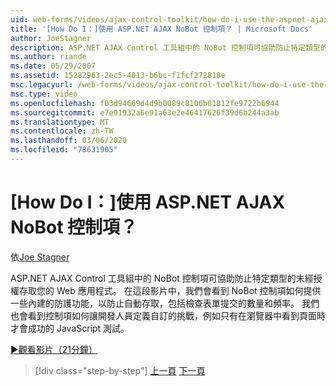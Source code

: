 ```yaml
---
uid: web-forms/videos/ajax-control-toolkit/how-do-i-use-the-aspnet-ajax-nobot-control
title: '[How Do I：]使用 ASP.NET AJAX NoBot 控制項？ | Microsoft Docs'
author: JoeStagner
description: ASP.NET AJAX Control 工具組中的 NoBot 控制項可協助防止特定類型的未經授權存取您的 Web 應用程式。 在這段影片中，我們會看到 。
ms.author: riande
ms.date: 05/29/2007
ms.assetid: 15282963-2ec5-4013-b6bc-f1fcf272818e
msc.legacyurl: /web-forms/videos/ajax-control-toolkit/how-do-i-use-the-aspnet-ajax-nobot-control
msc.type: video
ms.openlocfilehash: f03d94669d4d9b0089c8106b01812fe9722b6944
ms.sourcegitcommit: e7e91932a6e91a63e2e46417626f39d6b244a3ab
ms.translationtype: MT
ms.contentlocale: zh-TW
ms.lasthandoff: 03/06/2020
ms.locfileid: "78631905"
---
```

# <a name="how-do-i-use-the-aspnet-ajax-nobot-control"></a>[How Do I：]使用 ASP.NET AJAX NoBot 控制項？

依[Joe Stagner](https://github.com/JoeStagner)

ASP.NET AJAX Control 工具組中的 NoBot 控制項可協助防止特定類型的未經授權存取您的 Web 應用程式。 在這段影片中，我們會看到 NoBot 控制項如何提供一些內建的防護功能，以防止自動存取，包括檢查表單提交的數量和頻率。 我們也會看到控制項如何讓開發人員定義自訂的挑戰，例如只有在瀏覽器中看到頁面時才會成功的 JavaScript 測試。

[&#9654;觀看影片（21分鐘）](https://channel9.msdn.com/Blogs/ASP-NET-Site-Videos/how-do-i-use-the-aspnet-ajax-nobot-control)

> [!div class="step-by-step"]
> [上一頁](how-do-i-use-the-aspnet-ajax-mutuallyexclusive-checkbox-extender.md)
> [下一頁](how-do-i-use-the-aspnet-ajax-listsearch-extender.md)
